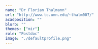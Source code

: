 ```yaml
---
name: "Dr Florian Thalmann"
url: "http://www.tc.umn.edu/~thalm007/"
acadposition: ""
blurb: ""
themes: ["mir"]
role: "Postdoc"
image: "./defaultprofile.png"
---
```

